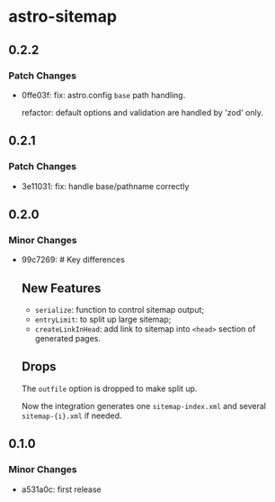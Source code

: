 # astro-sitemap

## 0.2.2

### Patch Changes

- 0ffe03f: fix: astro.config `base` path handling.

  refactor: default options and validation are handled by 'zod' only.

## 0.2.1

### Patch Changes

- 3e11031: fix: handle base/pathname correctly

## 0.2.0

### Minor Changes

- 99c7269: # Key differences

  ## New Features

  - `serialize`: function to control sitemap output;
  - `entryLimit`: to split up large sitemap;
  - `createLinkInHead`: add link to sitemap into `<head>` section of generated pages.

  ## Drops

  The `outfile` option is dropped to make split up.

  Now the integration generates one `sitemap-index.xml` and several `sitemap-{i}.xml` if needed.

## 0.1.0

### Minor Changes

- a531a0c: first release
